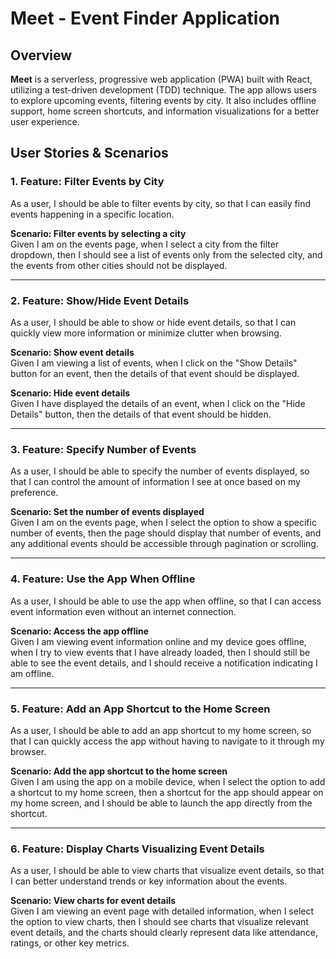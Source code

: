 # Meet - Event Finder Application

## Overview
**Meet** is a serverless, progressive web application (PWA) built with React, utilizing a test-driven development (TDD) technique. The app allows users to explore upcoming events, filtering events by city. It also includes offline support, home screen shortcuts, and information visualizations for a better user experience.

## User Stories & Scenarios

### 1. **Feature: Filter Events by City**

As a user, I should be able to filter events by city, so that I can easily find events happening in a specific location.

**Scenario: Filter events by selecting a city**  
Given I am on the events page, when I select a city from the filter dropdown, then I should see a list of events only from the selected city, and the events from other cities should not be displayed.

---

### 2. **Feature: Show/Hide Event Details**

As a user, I should be able to show or hide event details, so that I can quickly view more information or minimize clutter when browsing.

**Scenario: Show event details**  
Given I am viewing a list of events, when I click on the "Show Details" button for an event, then the details of that event should be displayed.

**Scenario: Hide event details**  
Given I have displayed the details of an event, when I click on the "Hide Details" button, then the details of that event should be hidden.

---

### 3. **Feature: Specify Number of Events**

As a user, I should be able to specify the number of events displayed, so that I can control the amount of information I see at once based on my preference.

**Scenario: Set the number of events displayed**  
Given I am on the events page, when I select the option to show a specific number of events, then the page should display that number of events, and any additional events should be accessible through pagination or scrolling.

---

### 4. **Feature: Use the App When Offline**

As a user, I should be able to use the app when offline, so that I can access event information even without an internet connection.

**Scenario: Access the app offline**  
Given I am viewing event information online and my device goes offline, when I try to view events that I have already loaded, then I should still be able to see the event details, and I should receive a notification indicating I am offline.

---

### 5. **Feature: Add an App Shortcut to the Home Screen**

As a user, I should be able to add an app shortcut to my home screen, so that I can quickly access the app without having to navigate to it through my browser.

**Scenario: Add the app shortcut to the home screen**  
Given I am using the app on a mobile device, when I select the option to add a shortcut to my home screen, then a shortcut for the app should appear on my home screen, and I should be able to launch the app directly from the shortcut.

---

### 6. **Feature: Display Charts Visualizing Event Details**

As a user, I should be able to view charts that visualize event details, so that I can better understand trends or key information about the events.

**Scenario: View charts for event details**  
Given I am viewing an event page with detailed information, when I select the option to view charts, then I should see charts that visualize relevant event details, and the charts should clearly represent data like attendance, ratings, or other key metrics.

